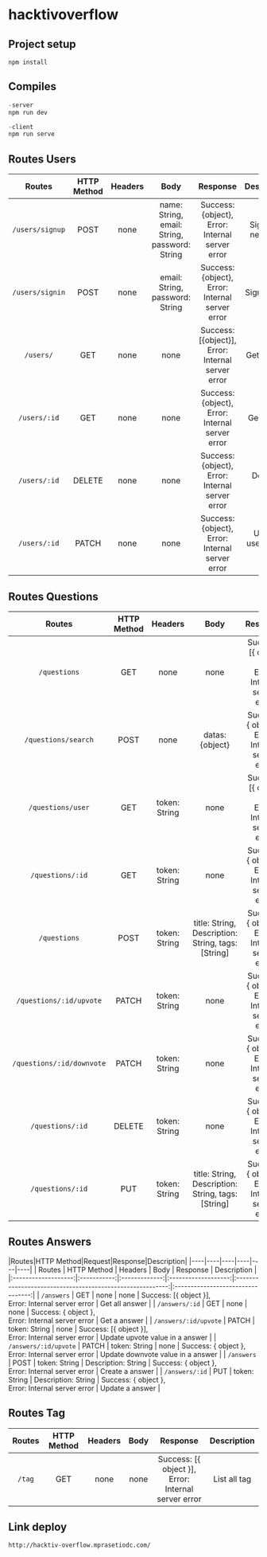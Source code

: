 # hacktivoverflow

## Project setup
```
npm install
```
## Compiles

```javascript
-server
npm run dev

-client
npm run serve
```

## Routes Users
|        Routes       	| HTTP Method 	| Headers 	|                      Body                      	|                     Response                    	|        Description       	|
|:-------------------:	|:-----------:	|:-------:	|:----------------------------------------------:	|:-----------------------------------------------:	|:------------------------:	|
| `/users/signup`       	|     POST    	|   none  	| name: String, <br /> email: String,  <br /> password: String 	| Success: {object}, <br /> Error: Internal server error 	| Sign up a new user       	|
| `/users/signin`       	|     POST    	|   none  	|        email: String,  <br /> password: String        	| Success: {object}, <br /> Error: Internal server error 	| Sign in user             	|
| `/users/`       	|     GET    	|   none  	|        none        	| Success: [{object}], <br /> Error: Internal server error 	| Get all user             	|
| `/users/:id`       	|     GET    	|   none  	|        none        	| Success: {object}, <br /> Error: Internal server error 	| Get a user             	|
| `/users/:id`       	|     DELETE    	|   none  	|        none        	| Success: {object}, <br /> Error: Internal server error 	| Delete a user             	|
| `/users/:id`       	|     PATCH    	|   none  	|        none        	| Success: {object}, <br /> Error: Internal server error 	| Update user watch tag             	|


## Routes Questions
|          Routes         | HTTP Method |    Headers    |                        Body                        |                          Response                         |             Description             |
|:-----------------------:|:-----------:|:-------------:|:--------------------------------------------------:|:---------------------------------------------------------:|:-----------------------------------:|
| `/questions`              |     GET     |      none     |                        none                        | Success: [{ object }],<br /> Error: Internal server error | Get all question                    |
| `/questions/search`       |     POST    |      none     |                   datas: {object}                  | Success: { object },<br /> Error: Internal server error   | Search question with dinamic key    |
| `/questions/user`         |     GET     | token: String |                        none                        | Success: [{ object }],<br /> Error: Internal server error | Get all question a user             |
| `/questions/:id`          |     GET     | token: String |                        none                        | Success: { object },<br /> Error: Internal server error   | Get a question                      |
| `/questions`             |     POST    | token: String | title: String, Description: String, tags: [String] | Success: { object },<br /> Error: Internal server error   | Create a question                   |
| `/questions/:id/upvote`   |    PATCH    | token: String |                        none                        | Success: { object },<br /> Error: Internal server error   | Update upvote value in a question   |
| `/questions/:id/downvote` |    PATCH    | token: String |                        none                        | Success: { object },<br /> Error: Internal server error   | Update downvote value in a question |
| `/questions/:id`          |    DELETE   | token: String |                        none                        | Success: { object },<br /> Error: Internal server error   | Delete a question                   |
| `/questions/:id`          |     PUT     | token: String | title: String, Description: String, tags: [String] | Success: { object },<br /> Error: Internal server error   | Update a question                   |


## Routes Answers
|Routes|HTTP Method|Request|Response|Description| 
|----|----|----|----|----|----|
|        Routes       | HTTP Method |    Headers    |         Body        |                          Response                         |            Description            |
|:-------------------:|:-----------:|:-------------:|:-------------------:|:---------------------------------------------------------:|:---------------------------------:|
| `/answers`            |     GET     |      none     |         none        | Success: [{ object }],<br /> Error: Internal server error | Get all answer                    |
| `/answers/:id`        |     GET     |      none     |         none        | Success: { object },<br /> Error: Internal server error   | Get a answer                      |
| `/answers/:id/upvote` |    PATCH    | token: String |         none        | Success: [{ object }],<br /> Error: Internal server error | Update upvote value in a answer   |
| `/answers/:id/upvote` |    PATCH    | token: String |         none        | Success: { object },<br /> Error: Internal server error   | Update downvote value in a answer |
| `/answers`           |     POST    | token: String | Description: String | Success: { object },<br /> Error: Internal server error   | Create a answer                   |
| `/answers/:id`        |     PUT     | token: String | Description: String | Success: { object },<br /> Error: Internal server error   | Update a answer                   |


## Routes Tag
|   Routes  | HTTP Method |    Headers    |                Body                |                          Response                         |          Description          |
|:---------:|:-----------:|:-------------:|:----------------------------------:|:---------------------------------------------------------:|:-----------------------------:|
| `/tag`     |     GET    | none | none | Success: [{ object }],<br /> Error: Internal server error   | List all tag      |


## Link deploy

```
http://hacktiv-overflow.mprasetiodc.com/
```